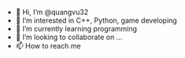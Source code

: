 - 👋 Hi, I’m @quangvu32
- 👀 I’m interested in C++, Python, game developing
- 🌱 I’m currently learning programming
- 💞️ I’m looking to collaborate on ...
- 📫 How to reach me

<!---
quangvu32/quangvu32 is a ✨ special ✨ repository because its `README.md` (this file) appears on your GitHub profile.
You can click the Preview link to take a look at your changes.
--->
